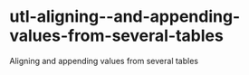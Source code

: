 # utl-aligning--and-appending-values-from-several-tables
Aligning and appending values from several tables
